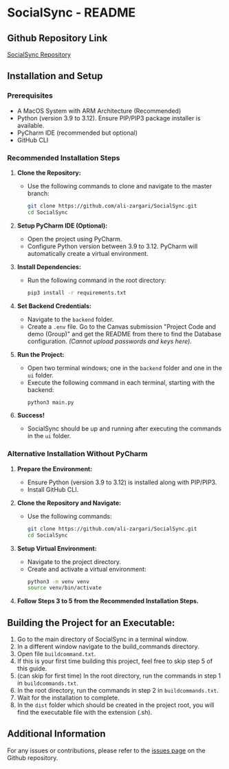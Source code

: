 # SocialSync - README

## Github Repository Link
[SocialSync Repository](https://github.com/ali-zargari/SocialSync)

## Installation and Setup

### Prerequisites
- A MacOS System with ARM Architecture (Recommended)
- Python (version 3.9 to 3.12). Ensure PIP/PIP3 package installer is available.
- PyCharm IDE (recommended but optional)
- GitHub CLI

### Recommended Installation Steps

1. **Clone the Repository:**
   - Use the following commands to clone and navigate to the master branch:
     ```bash
     git clone https://github.com/ali-zargari/SocialSync.git
     cd SocialSync
     ```

2. **Setup PyCharm IDE (Optional):**
   - Open the project using PyCharm.
   - Configure Python version between 3.9 to 3.12. PyCharm will automatically create a virtual environment.

3. **Install Dependencies:**
   - Run the following command in the root directory:
     ```bash
     pip3 install -r requirements.txt
     ```

4. **Set Backend Credentials:**
   - Navigate to the `backend` folder.
   - Create a `.env` file. Go to the Canvas submission "Project Code and demo (Group)" and get the README from there to find the Database configuration. *(Cannot upload passwords and keys here).*

5. **Run the Project:**
   - Open two terminal windows; one in the `backend` folder and one in the `ui` folder.
   - Execute the following command in each terminal, starting with the backend:
     ```bash
     python3 main.py
     ```

7. **Success!**
   - SocialSync should be up and running after executing the commands in the `ui` folder.

### Alternative Installation Without PyCharm

1. **Prepare the Environment:**
   - Ensure Python (version 3.9 to 3.12) is installed along with PIP/PIP3.
   - Install GitHub CLI.

2. **Clone the Repository and Navigate:**
   - Use the following commands:
     ```bash
     git clone https://github.com/ali-zargari/SocialSync.git
     cd SocialSync
     ```

3. **Setup Virtual Environment:**
   - Navigate to the project directory.
   - Create and activate a virtual environment:
     ```bash
     python3 -m venv venv
     source venv/bin/activate
     ```

4. **Follow Steps 3 to 5 from the Recommended Installation Steps.**


## Building the Project for an Executable:
1. Go to the main directory of SocialSync in a terminal window.
2. In a different window navigate to the build_commands directory.
3. Open file `buildcommand.txt`.
4. If this is your first time building this project, feel free to skip step 5 of this guide.
5. (can skip for first time) In the root directory, run the commands in step 1 in `buildcommands.txt`.
6. In the root directory, run the commands in step 2 in `buildcommands.txt`.
7. Wait for the installation to complete.
8. In the `dist` folder which should be created in the project root, you will find the executable file with the extension (.sh).

## Additional Information
For any issues or contributions, please refer to the [issues page](https://github.com/ali-zargari/SocialSync/issues) on the Github repository.

